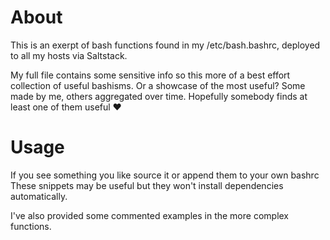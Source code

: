 # About

This is an exerpt of bash functions found in my /etc/bash.bashrc, deployed to all my hosts via Saltstack.

My full file contains some sensitive info so this more of a best effort collection of useful bashisms. Or a showcase of the most useful?
Some made by me, others aggregated over time.
Hopefully somebody finds at least one of them useful ❤

# Usage

If you see something you like source it or append them to your own bashrc
These snippets may be useful but they won't install dependencies automatically.

I've also provided some commented examples in the more complex functions.

